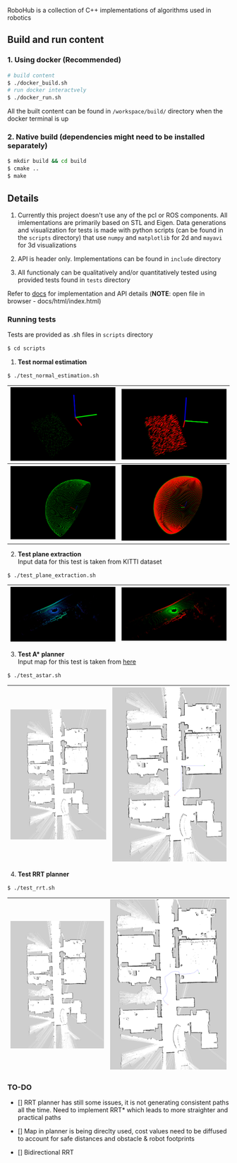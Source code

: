 RoboHub is a collection of C++ implementations of algorithms used in robotics

## Build and run content
### 1. Using docker (Recommended)
``` bash
# build content
$ ./docker_build.sh
# run docker interactvely
$ ./docker_run.sh
```
All the built content can be found in `/workspace/build/` directory when the docker terminal is up

### 2. Native build (dependencies might need to be installed separately)
``` bash
$ mkdir build && cd build
$ cmake ..
$ make
```
## Details

1. Currently this project doesn't use any of the pcl or ROS components. All imlementations are primarily based on STL and Eigen. Data generations and visualization for tests is made with python scripts (can be found in the `scripts` directory) that use `numpy` and `matplotlib` for 2d and `mayavi` for 3d visualizations

2. API is header only. Implementations can be found in `include` directory

3. All functionaly can be qualitatively and/or quantitatively tested using provided tests found in `tests` directory  

Refer to [docs](./docs/html/index.html) for implementation and API details (__NOTE__: open file in browser - docs/html/index.html)

### Running tests

Tests are provided as .sh files in `scripts` directory  
``` bash
$ cd scripts
```

1. __Test normal estimation__   
``` bash
$ ./test_normal_estimation.sh
```
| ![plane](./media/plane_points.png)           | ![plane_normals](./media/plane_normals.png)           |
| :------------------------------------------: | :---------------------------------------------------: |
| ![hemisphere](./media/hemisphere_points.png) | ![hemisphere_normals](./media/hemisphere_normals.png) |

2. __Test plane extraction__  
Input data for this test is taken from KITTI dataset
``` bash
$ ./test_plane_extraction.sh
```
| ![KITTI sample](./media/kitti_sample_data.png) | ![seg out](./media/segmented_output.png) |
| :--------------------------------------------: | :--------------------------------------: |

3. __Test A* planner__  
Input map for this test is taken from [here](https://github.com/zkytony/graphspn/tree/master/graphspn/experiments/dataset/cold-groundtruth/Stockholm/groundtruth/floor4)  
``` bash
$ ./test_astar.sh
```
| ![map](./media/map.png) | ![map_path_astar](./media/map_path_astar.png) |
| :---------------------: | :-------------------------------------------: |

4. __Test RRT planner__    
``` bash
$ ./test_rrt.sh
```
| ![map](./media/map.png) | ![map_path_astar](./media/map_path_rrt.png) |
| :---------------------: | :-----------------------------------------: |

### TO-DO  

- [] RRT planner has still some issues, it is not generating consistent paths all the time. Need to implement RRT* which leads to more straighter and practical paths

- [] Map in planner is being direclty used, cost values need to be diffused to account for safe distances and obstacle & robot footprints

- [] Bidirectional RRT 